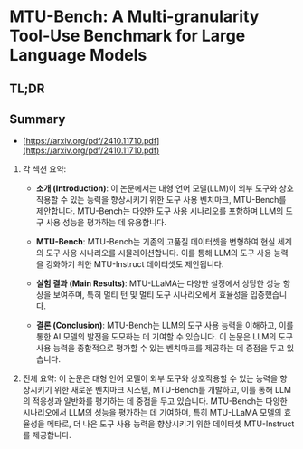 # MTU-Bench: A Multi-granularity Tool-Use Benchmark for Large Language Models
## TL;DR
## Summary
- [https://arxiv.org/pdf/2410.11710.pdf](https://arxiv.org/pdf/2410.11710.pdf)

1. 각 섹션 요약:
   - **소개 (Introduction)**: 이 논문에서는 대형 언어 모델(LLM)이 외부 도구와 상호작용할 수 있는 능력을 향상시키기 위한 도구 사용 벤치마크, MTU-Bench를 제안합니다. MTU-Bench는 다양한 도구 사용 시나리오를 포함하며 LLM의 도구 사용 성능을 평가하는 데 유용합니다.

   - **MTU-Bench**: MTU-Bench는 기존의 고품질 데이터셋을 변형하여 현실 세계의 도구 사용 시나리오를 시뮬레이션합니다. 이를 통해 LLM의 도구 사용 능력을 강화하기 위한 MTU-Instruct 데이터셋도 제안됩니다.

   - **실험 결과 (Main Results)**: MTU-LLaMA는 다양한 설정에서 상당한 성능 향상을 보여주며, 특히 멀티 턴 및 멀티 도구 시나리오에서 효율성을 입증했습니다.

   - **결론 (Conclusion)**: MTU-Bench는 LLM의 도구 사용 능력을 이해하고, 이를 통한 AI 모델의 발전을 도모하는 데 기여할 수 있습니다. 이 논문은 LLM의 도구 사용 능력을 종합적으로 평가할 수 있는 벤치마크를 제공하는 데 중점을 두고 있습니다.

2. 전체 요약:
   이 논문은 대형 언어 모델이 외부 도구와 상호작용할 수 있는 능력을 향상시키기 위한 새로운 벤치마크 시스템, MTU-Bench를 개발하고, 이를 통해 LLM의 적응성과 일반화를 평가하는 데 중점을 두고 있습니다. MTU-Bench는 다양한 시나리오에서 LLM의 성능을 평가하는 데 기여하며, 특히 MTU-LLaMA 모델의 효율성을 메타로, 더 나은 도구 사용 능력을 향상시키기 위한 데이터셋 MTU-Instruct를 제공합니다.